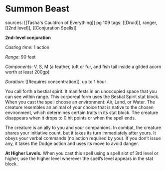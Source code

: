 # Summon Beast
sources: [[Tasha's Cauldron of Everything]] pg 109
tags: [[Druid]], ranger, [[2nd level]], [[Conjuration Spells]]

**2nd-level conjuration**

*Casting time*: 1 action

*Range*: 90 feet

*Components*: V, S, M (a feather, tuft or fur, and fish tail inside a gilded acorn worth at least 200gp)

*Duration*: [[Requires concentration]], up to 1 hour

You call forth a bestial spirit. It manifests in an unoccupied space that you can see within range. This corporeal form uses the Bestial Spirit stat block. When you cast the spell choose an environment: Air, Land, or Water. The creature resembles an animal of your choice that is native to the chosen environment, which determines certain traits in its stat block. The creature disappears when it drops to 0 hit points or when the spell ends.

The creature is an ally to you and your companions. In combat, the creature shares your initiative count, but it takes its turn immediately after yours. It obeys your verbal commands (no action required by you). If you don’t issue any, it takes the Dodge action and uses its move to avoid danger.

**At Higher Levels.** When you cast this spell using a spell slot of 3rd level or higher, use the higher level wherever the spell’s level appears in the stat block.
